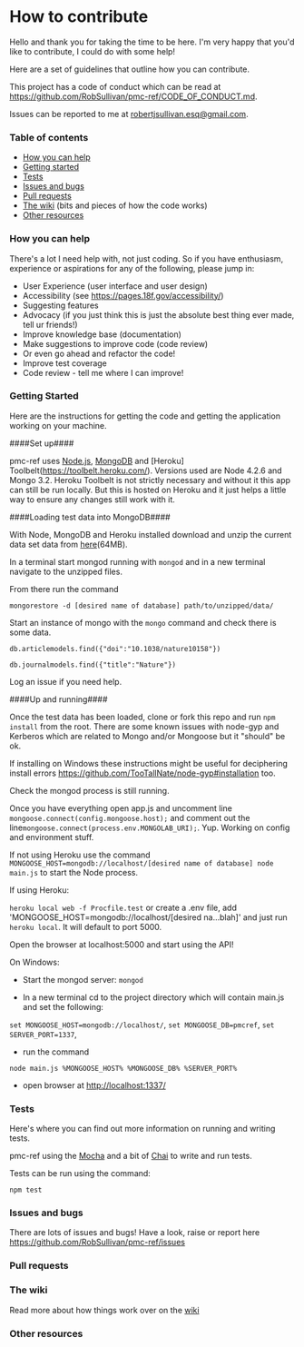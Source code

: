 # How to contribute

Hello and thank you for taking the time to be here. I'm very happy that you'd like to contribute, I could do with some help!

Here are a set of guidelines that outline how you can contribute.

This project has a code of conduct which can be read at https://github.com/RobSullivan/pmc-ref/CODE_OF_CONDUCT.md.

Issues can be reported to me at robertjsullivan.esq@gmail.com.


### Table of contents

- [How you can help](#how-you-can-help)
- [Getting started](#getting-started) 
- [Tests](#tests)
- [Issues and bugs](#issues-and-bugs)
- [Pull requests](#pull-requests)
- [The wiki](#the-wiki) (bits and pieces of how the code works)
- [Other resources](#other-resources)

### How you can help
 
There's a lot I need help with, not just coding. So if you have enthusiasm, experience or aspirations for any of the following, please jump in:

 -  User Experience (user interface and user design)
 -  Accessibility (see https://pages.18f.gov/accessibility/)
 -  Suggesting features
 -  Advocacy (if you just think this is just the absolute best thing ever made, tell ur friends!)
 -  Improve knowledge base (documentation)
 -  Make suggestions to improve code (code review)
 -  Or even go ahead and refactor the code!
 -  Improve test coverage
 -  Code review - tell me where I can improve!


### Getting Started
 
Here are the instructions for getting the code and getting the application working on your machine.


####Set up####

pmc-ref uses [Node.js](https://nodejs.org/download/), [MongoDB](http://www.mongodb.org/downloads) and [Heroku] Toolbelt(https://toolbelt.heroku.com/). Versions used are Node 4.2.6 and Mongo 3.2. Heroku Toolbelt is not strictly necessary and without it this app can still be run locally. But this is hosted on Heroku and it just helps a little way to ensure any changes still work with it.


####Loading test data into MongoDB####

With Node, MongoDB and Heroku installed download and unzip the current data set data from [here]()(64MB).

In a terminal start mongod running with `mongod` and in a new terminal navigate to the unzipped files.

From there run the command 

`mongorestore -d [desired name of database] path/to/unzipped/data/`

Start an instance of mongo with the `mongo` command and check there is some data.

`db.articlemodels.find({"doi":"10.1038/nature10158"})`

`db.journalmodels.find({"title":"Nature"})`

Log an issue if you need help.

####Up and running####

Once the test data has been loaded, clone or fork this repo and run `npm install` from the root. There are some known issues with node-gyp and Kerberos which are related to Mongo and/or Mongoose but it  "should" be ok.

If installing on Windows these instructions might be useful for deciphering install errors https://github.com/TooTallNate/node-gyp#installation too.

Check the mongod process is still running.

Once you have everything open app.js and uncomment line `mongoose.connect(config.mongoose.host);` and comment out the  line`mongoose.connect(process.env.MONGOLAB_URI);`. Yup. Working on config and environment stuff.

If not using Heroku use the command `MONGOOSE_HOST=mongodb://localhost/[desired name of database] node main.js` to start the Node process.

If using Heroku:

`heroku local web -f Procfile.test` or create a .env file, add 'MONGOOSE_HOST=mongodb://localhost/[desired na...blah]' and just run `heroku local`. It will default to port 5000.

Open the browser at localhost:5000 and start using the API!



On Windows:

- Start the mongod server: `mongod`

- In a new terminal cd to the project directory which will contain main.js and set the following:

`set MONGOOSE_HOST=mongodb://localhost/`,
`set MONGOOSE_DB=pmcref`,
`set SERVER_PORT=1337`,

- run the command

`node main.js %MONGOOSE_HOST% %MONGOOSE_DB% %SERVER_PORT%`

- open browser at [http://localhost:1337/](http://localhost:1337/)


### Tests

Here's where you can find out more information on running and writing tests.

pmc-ref using the [Mocha](https://mochajs.org/) and a bit of [Chai](http://chaijs.com/) to write and run tests. 

Tests can be run using the command:

`npm test`

### Issues and bugs

 There are lots of issues and bugs! Have a look, raise or report here https://github.com/RobSullivan/pmc-ref/issues

### Pull requests
 
 
### The wiki
 
Read more about how things work over on the [wiki](https://github.com/RobSullivan/pmc-ref/wiki)

 
### Other resources


